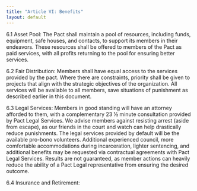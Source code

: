 ```yaml
---
title: "Article VI: Benefits"
layout: default
---
```


6.1 Asset Pool: The Pact shall maintain a pool of resources, including funds, equipment, safe houses, and contacts, to support its members in their endeavors. These resources shall be offered to members of the Pact as paid services, with all profits returning to the pool for ensuring better services.

6.2 Fair Distribution: Members shall have equal access to the services provided by the pact. Where there are constraints, priority shall be given to projects that align with the strategic objectives of the organization. All services will be available to all members, save situations of punishment as described earlier in this document.

6.3 Legal Services: Members in good standing will have an attorney afforded to them, with a complementary 23 ½ minute consultation provided by Pact Legal Services. We advise members against resisting arrest (aside from escape), as our friends in the court and watch can help drastically reduce punishments. The legal services provided by default will be the available pro-bono volunteers. Additional experienced council, more comfortable accommodations during incarceration, lighter sentencing, and additional benefits may be requested via contractual agreements with Pact Legal Services. Results are not guaranteed, as member actions can heavily reduce the ability of a Pact Legal representative from ensuring the desired outcome.

6.4 Insurance and Retirement: 